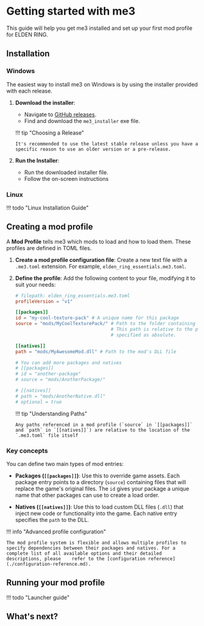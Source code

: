 # Getting started with me3

This guide will help you get me3 installed and set up your first mod profile for ELDEN RING.

## Installation

### Windows

The easiest way to install me3 on Windows is by using the installer provided with each release.

1.  **Download the installer**:

    - Navigate to [GitHub releases](https://github.com/garyttierney/me3/releases/latest).
    - Find and download the `me3_installer` exe file.

    !!! tip "Choosing a Release"

        It's recommended to use the latest stable release unless you have a specific reason to use an older version or a pre-release.

2.  **Run the Installer**:

    - Run the downloaded installer file.
    - Follow the on-screen instructions

### Linux

!!! todo "Linux Installation Guide"

## Creating a mod profile

A **Mod Profile** tells me3 which mods to load and how to load them. These profiles are defined in TOML files.

1.  **Create a mod profile configuration file**:
    Create a new text file with a `.me3.toml` extension. For example, `elden_ring_essentials.me3.toml`.

2.  **Define the profile**:
    Add the following content to your file, modifying it to suit your needs:

    ```toml
    # filepath: elden_ring_essentials.me3.toml
    profileVersion = "v1"

    [[packages]]
    id = "my-cool-texture-pack" # A unique name for this package
    source = "mods/MyCoolTexturePack/" # Path to the folder containing asset overrides.
                                       # This path is relative to the profile file, unless
                                       # specified as absolute.

    [[natives]]
    path = "mods/MyAwesomeMod.dll" # Path to the mod's DLL file

    # You can add more packages and natives
    # [[packages]]
    # id = "another-package"
    # source = "mods/AnotherPackage/"

    # [[natives]]
    # path = "mods/AnotherNative.dll"
    # optional = true
    ```

    !!! tip "Understanding Paths"

        Any paths referenced in a mod profile (`source` in `[[packages]]` and `path` in `[[natives]]`) are relative to the location of the `.me3.toml` file itself

### Key concepts

You can define two main types of mod entries:

*   **Packages (`[[packages]]`)**: Use this to override game assets. Each package entry points to a directory (`source`) containing files that will replace the game's original files. The `id` gives your package a unique name that other packages can use to create a load order.

*   **Natives (`[[natives]]`)**: Use this to load custom DLL files (`.dll`) that inject new code or functionality into the game. Each native entry specifies the `path` to the DLL.


!!! info "Advanced profile configuration"

    The mod profile system is flexible and allows multiple profiles to specify dependencies between their packages and natives. For a complete list of all available options and their detailed descriptions, please    refer to the [configuration reference](./configuration-reference.md).

## Running your mod profile

!!! todo "Launcher guide"

## What's next?

